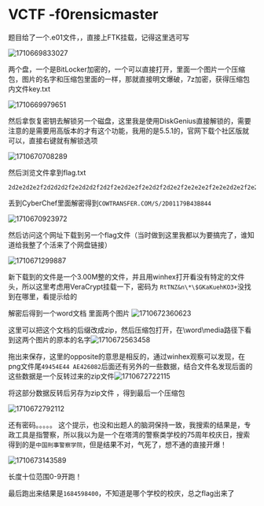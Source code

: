 # VCTF -f0rensicmaster

题目给了一个.e01文件，，直接上FTK挂载，记得这里选可写

![1710669833027](images/index/1710669833027.png)

两个盘，一个是BitLocker加密的，一个可以直接打开，里面一个图片一个压缩包，图片的名字和压缩包里面的一样，那就直接明文爆破，7z加密，获得压缩包内文件key.txt

![1710669979651](images/index/1710669979651.png)

然后拿恢复密钥去解锁另一个磁盘，这里我是使用DiskGenius直接解锁的，需要注意的是需要用高版本的才有这个功能，我用的是5.5.1的，官网下载个社区版就可以，直接右键就有解锁选项

![1710670708289](images/index/1710670708289.png)

然后浏览文件拿到flag.txt

```
2d2e2d2e2f2d2d2d2f2e2d2d2f2d2f2e2d2e2f2e2d2f2d2e2f2e2e2e2f2e2e2d2e2f2e2f2e2d2e2f2e2d2e2d2e2d2f2d2e2d2e2f2d2d2d2f2d2d2f2d2e2e2d2e2f2e2e2e2f2d2e2e2d2e2f2e2e2d2d2d2f2d2e2e2f2d2d2d2d2d2f2e2d2d2d2d2f2e2d2d2d2d2f2d2d2e2e2e2f2d2d2d2d2e2f2d2e2e2e2f2e2e2e2e2d2f2e2e2e2d2d2f2d2e2e2e2f2d2d2d2e2e2f2e2e2e2e2d2f2e2e2e2e2d
```

丢到CyberChef里面解密得到`COWTRANSFER.COM/S/2D01179B43B844`

![1710670923972](images/index/1710670923972.png)

然后访问这个网址下载到另一个flag文件（当时做到这里我都以为要搞完了，谁知道给我整了个活来了个网盘链接）

![1710671299887](images/index/1710671299887.png)

新下载到的文件是一个3.00M整的文件，并且用winhex打开看没有特定的文件头，所以这里考虑用VeraCrypt挂载一下，密码为   `RtTNZ&n\*\$GKaKuehKO3+`没找到在哪里，看提示给的

解密后得到一个word文档 里面两个图片  ![1710672360623](images/index/1710672360623.png)

这里可以把这个文档的后缀改成zip，然后压缩包打开，在\word\media路径下看到这两个图片的原本的名字![1710672563458](images/index/1710672563458.png)

拖出来保存，这里的opposite的意思是相反的，通过winhex观察可以发现，在png文件尾`49454E44 AE426082`后面还有另外的一些数据，结合文件名发现后面的这些数据是一个反转过来的zip文件![1710672722115](images/index/1710672722115.png)

将这部分数据反转后另存为zip文件 ，得到最后一个压缩包

![1710672792112](images/index/1710672792112.png)

还有密码。。。。。 这个提示，也没和出题人的脑洞保持一致，我搜索的结果是，专政工具是指警察，所以我以为是一个在塔湾的警察类学校的75周年校庆日，搜索得到的是`中国刑事警察学院`，但是结果不对，气死了，想不通的直接开爆！

![1710673143589](images/index/1710673143589.png)

长度十位范围0-9开跑！

最后跑出来结果是`1684598400`，不知道是哪个学校的校庆，总之flag出来了
